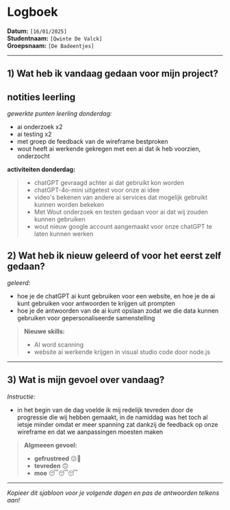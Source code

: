 # Logboek

**Datum:** `[16/01/2025]`  
**Studentnaam:** `[Qwinte De Valck]`  
**Groepsnaam:** `[De Badeentjes]`

---

## 1) Wat heb ik vandaag gedaan voor mijn project?

## notities leerling
*gewerkte punten leerling donderdag:*
- ai onderzoek x2
- ai testing x2
- met groep de feedback van de wireframe bestproken
- wout heeft ai werkende gekregen met een ai dat ik heb voorzien, onderzocht

**activiteiten donderdag:**
> - chatGPT gevraagd achter ai dat gebruikt kon worden
> - chatGPT-4o-mini uitgetest voor onze ai idee 
> - video's bekenen van andere ai services dat mogelijk gebruikt kunnen worden bekeken
> - Met Wout onderzoek en testen gedaan voor ai dat wij zouden kunnen gebruiken
> - wout nieuw google account aangemaakt voor onze chatGPT te laten kunnen werken



## 2) Wat heb ik nieuw geleerd of voor het eerst zelf gedaan?

*geleerd:*  
- hoe je de chatGPT ai kunt gebruiken voor een website, en hoe je de ai kunt gebruiken voor antwoorden te krijgen uit prompten
- hoe je de antwoorden van de ai kunt opslaan zodat we die data kunnen gebruiken voor gepersonaliseerde samenstelling


> **Nieuwe skills:**  
> - AI word scanning
> - website ai werkende krijgen in visual studio code door node.js

---

## 3) Wat is mijn gevoel over vandaag?

*Instructie:*  
- in het begin van de dag voelde ik mij redelijk tevreden door de progressie die wij hebben gemaakt, in de namiddag was het toch al ietsje minder omdat er meer spanning zat dankzij de feedback op onze wireframe en dat we aanpassingen moesten maken 


> **Algmeeen gevoel:**  
> - **gefrustreed** 😔🥶
> - **tevreden** 🙃
> - **moe** 😴😴😴

---

*Kopieer dit sjabloon voor je volgende dagen en pas de antwoorden telkens aan!*
